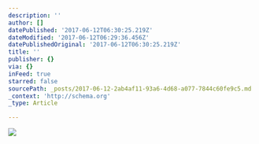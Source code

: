```yaml
---
description: ''
author: []
datePublished: '2017-06-12T06:30:25.219Z'
dateModified: '2017-06-12T06:29:36.456Z'
datePublishedOriginal: '2017-06-12T06:30:25.219Z'
title: ''
publisher: {}
via: {}
inFeed: true
starred: false
sourcePath: _posts/2017-06-12-2ab4af11-93a6-4d68-a077-7844c60fe9c5.md
_context: 'http://schema.org'
_type: Article

---
```

![](https://the-grid-user-content.s3-us-west-2.amazonaws.com/2a2b87e7-5d8e-40f1-a209-d308023e9a7a.jpg)